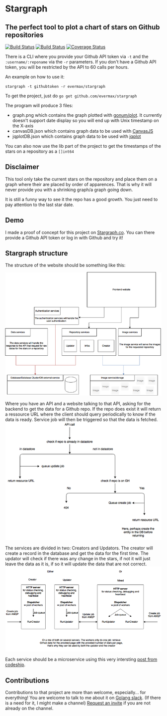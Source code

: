 # Stargraph
## The perfect tool to plot a chart of stars on Github repositories

[![Build Status](https://img.shields.io/travis/evermax/stargraph.svg)](https://travis-ci.org/evermax/stargraph)
[![Build Status](https://drone.io/github.com/evermax/stargraph/status.png)](https://drone.io/github.com/evermax/stargraph/latest)
[![Coverage Status](https://coveralls.io/repos/evermax/stargraph/badge.png?branch=master)](https://coveralls.io/r/evermax/stargraph?branch=master)

There is a CLI where you provide your Github API token via `-t` and the `:username/:reponame` via the `-r` parameters.
If you don't have a Github API token, you will be restricted by the API to 60 calls per hours.

An example on how to use it:
```
stargraph -t githubtoken -r evermax/stargraph
```

To get the project, just do `go get github.com/evermax/stargraph`

The program will produce 3 files:

 - graph.png which contains the graph plotted with [gonum/plot](https://github.com/gonum/plot). It currently doesn't support date display so you will end up with Unix timestamp on the X-axis
 - canvasDB.json which contains graph data to be used with [CanvasJS](http://canvasjs.com)
 - jqplotDB.json which contains graph data to be used with [jqplot](http://www.jqplot.com)

You can also now use the lib part of the project to get the timestamps of the stars on a repository as a `[]int64`

## Disclaimer
This tool only take the current stars on the repository and place them on a graph
where their are placed by order of apparences. That is why it will never provide you with a shrinking graph/a graph going down.

It is still a funny way to see it the repo has a good growth. You just need to pay attention to the last star date.

## Demo
I made a proof of concept for this project on [Stargraph.co](http://stargraph.co). You can there provide a Github API token or log in with Github and try it!

## Stargraph structure

The structure of the website should be something like this:

![Architecture](Stargraph-Structure.png)

Where you have an API and a website talking to that API, asking for the backend to get the data for a Github repo.
If the repo does exist it will return a ressource URL where the client should query periodically to know if the data is ready.
Service job will then be triggered so that the data is fetched.
![Structure/behavior of the API](API-Structure.png)

The services are divided in two: Creators and Updators. The creator will create a record in the database and get the data for the first time.
The updator will check if there was any change in the stars, if not it will just leave the data as it is, if so it will update the data that are not correct.
![different services and setup for them](services.png)

Each service should be a microservice using this very intersting [post from codeship](https://blog.codeship.com/utilizing-simplicity-go-easy-development/).

## Contributions
Contributions to that project are more than welcome, especially... for everything!
You are welcome to talk to me about it on [Golang slack](https://gophers.slack.com/messages/@maxime/). (If there is a need for it, I might make a channel)
[Request an invite](invite.slack.golangbridge.org) if you are not already on the channel.
